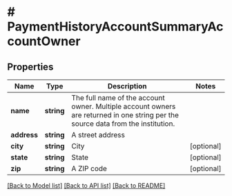 # # PaymentHistoryAccountSummaryAccountOwner

## Properties

Name | Type | Description | Notes
------------ | ------------- | ------------- | -------------
**name** | **string** | The full name of the account owner. Multiple account owners are returned in one string per the source data from the institution. |
**address** | **string** | A street address |
**city** | **string** | City | [optional]
**state** | **string** | State | [optional]
**zip** | **string** | A ZIP code | [optional]

[[Back to Model list]](../../README.md#models) [[Back to API list]](../../README.md#endpoints) [[Back to README]](../../README.md)
